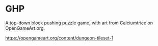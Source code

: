 # GHP

A top-down block pushing puzzle game, with art from Calciumtrice on OpenGameArt.org.

https://opengameart.org/content/dungeon-tileset-1
